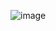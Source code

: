 ![image](https://user-images.githubusercontent.com/55537912/206561301-3be805c1-de5b-4cc9-98eb-21e009c5e757.png)

